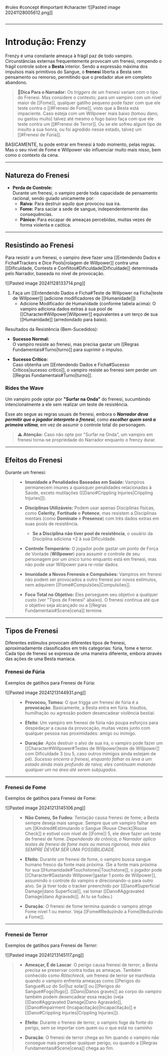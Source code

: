 #rules #concept #important #character
![[Pasted image 20241128005612.png]]

```table-of-contents
```

---
# Introdução: Frenzy

Frenzy é uma constante ameaça à frágil paz de todo vampiro. Circunstâncias externas frequentemente provocam um frenesi, rompendo o frágil controle sobre a **Besta** interior. Sendo a expressão máxima dos impulsos mais primitivos do Sangue, o **frenesi** liberta a Besta sem pensamento ou remorso, permitindo que o predador atue em completo abandono.

> 🧩**Dica Para o Narrador:** Os *triggers* de um frenesi variam com o tipo do Frenesi. Mas considere o contexto; para um vampiro com um nível maior de [[Fome]], qualquer gatilho pequeno pode fazer com que ele teste contra o [[#Frenesi de Fome]], visto que a Besta está impaciente.
> Caso esteja com um Willpower mais baixo (tomou dano, ou gastou muito) talvez até mesmo o fogo baixo faça com que ele teste contra um [[#Frenesi de Terror]]. 
> Ou se ele sofreu algum tipo de insulto a sua honra, ou foi agredido nesse estado, talvez um [[#Frenesi de Fúria]].
 

BASICAMENTE, tu pode entrar em frenesi à todo momento, pelas regras. Mas o seu nível de Fome e Willpower vão influenciar muito mais nisso, bem como o contexto da cena. 


---
## Natureza do Frenesi
- **Perda de Controle:**  
    Durante um frenesi, o vampiro perde toda capacidade de pensamento racional, sendo guiado unicamente por:
    - **Raiva:** Para destruir aquilo que provocou sua ira.
    - **Fome:** Para saciar a sede de sangue, independentemente das consequências.
    - **Pânico:** Para escapar de ameaças percebidas, muitas vezes de forma violenta e caótica.

---
## Resistindo ao Frenesi
Para resistir a um frenesi, o vampiro deve fazer uma [[Entendendo Dados e Ficha#Trackers e Dice Pools|rolagem de Willpower]] contra uma [[Dificuldade, Contests e Conflitos#Dificuldade|Dificuldade]] determinada pelo Narrador, baseada no nível de provocação.

![[Pasted image 20241128133714.png]]

1. Faça um [[Entendendo Dados e Ficha#Teste de Willpower na Ficha|teste de Willpower]] (adicione modificadores de [[Humanidade]])
	- Adicione Modificador de Humanidade (conforme tabela acima):
	    O vampiro adiciona dados extras à sua pool de [[Character#Willpower|Willpower]] equivalentes a um terço de sua [[Humanidade]] (arredondado para baixo).

Resultados da Resistência (Bem-Sucedidos):

- **Sucesso Normal:**  
    O vampiro resiste ao frenesi, mas precisa gastar um [[Regras Fundamentais#Turno|turno]] para suprimir o impulso.

- **Sucesso Crítico:**  
    Caso obtenha um [[Entendendo Dados e Ficha#Sucesso Críticos|sucesso crítico]], o vampiro resiste ao frenesi sem perder um [[Regras Fundamentais#Turno|turno]].


### Rides the Wave
Um vampiro pode optar por **"Surfar na Onda"** do frenesi, sucumbindo intencionalmente a ele sem realizar um teste de resistência. 

Esse ato segue as regras usuais de frenesi, embora o ***Narrador deva permitir que o jogador interprete o frenesi***, como ***escolher quem será a primeira vítima***, em vez de assumir o controle total do personagem.

>⚠️ **Atenção:** Caso não opte por "Surfar na Onda", um vampiro em frenesi torna-se propriedade do Narrador enquanto o frenzy durar.

---
## Efeitos do Frenesi

Durante um frenesi:

>- **Imunidade a Penalidades Baseadas em Saúde:** Vampiros permanecem imunes a quaisquer penalidades relacionadas à Saúde, exceto mutilações ([[Dano#Crippling Injuries|Crippling Injuries]]).
>
>- **Disciplinas Utilizáveis:** Podem usar apenas Disciplinas físicas, como **Celerity**, **Fortitude** e **Potence**, mas resistem a Disciplinas mentais (como **Dominate** e **Presence**) com três dados extras em suas pools de resistência.
> 	 - **Se a Disciplina não tiver pool de resistência**, o usuário da Disciplina adiciona +2 à sua Dificuldade.
>  
>- **Controle Temporário:** O jogador pode gastar um ponto de Força de Vontade (**Willpower**) para assumir o controle de seu personagem por um único turno enquanto está em frenesi, mas não pode usar Willpower para re-rolar dados.
>  
>- **Imunidade a Novos Frenesis e Compulsões:** Vampiros em frenesi não podem ser provocados a outro frenesi por novos estímulos, nem adquirem [[Fome#Compulsões|Compulsões]].
>  
>- **Foco Total no Objetivo:** Eles perseguem seu objetivo a qualquer custo (ver "Tipos de Frenesi" abaixo). O frenesi continua até que o objetivo seja alcançado ou a [[Regras Fundamentais#Scene|cena]] termine.

---
## Tipos de Frenesi

Diferentes estímulos provocam diferentes tipos de frenesi, aproximadamente classificados em três categorias: fúria, fome e terror. Cada tipo de frenesi se expressa de uma maneira diferente, embora através das ações de uma Besta maníaca.

### Frenesi de Fúria

Exemplos de gatilhos para Frenesi de Fúria:

![[Pasted image 20241213144931.png]]

>- **Provocou, Tomou**: 
>  O que trigga um frenesi de fúria é a **provocação**. Basicamente, a Besta entra em fúria. Insultos, humilhação ou agressão podem desencadear violência bestial. 
>  
>- **Efeito**: Um vampiro em frenesi de fúria não poupa esforços para despedaçar a causa da provocação, muitas vezes junto com qualquer pessoa nas proximidades: amigo ou inimigo. 
>  
>- **Duração**: 
>  Após destruir o alvo de sua ira, o vampiro pode fazer um [[Character#Willpower#Testes de Willpower|teste de Willpower]] com Dificuldade 3 (ou 5, caso outros inimigos ainda estejam de pé). 
> 	*Sucesso encerra o frenesi, enquanto falhar os leva a um estado ainda mais profundo de raiva; eles continuam matando qualquer um na área até serem subjugados.*

---
### Frenesi de Fome

Exemplos de gatilhos para Frenesi de Fome:

![[Pasted image 20241213145106.png]]

>- **Não Comeu, Se Fudeu**:
>Tentação causa frenesi de fome; a Besta sempre deseja mais sangue. Sempre que um vampiro falhar em um [[Kindred#Estimulando o Sangue (Rouse Check)|Rouse Check]] e estível com nível de [[Fome]] 5, ele deve fazer um teste de frenesi de fome.
>*Dependendo da crônica, o Narrador aplica testes de frenesi de fome mais ou menos rigorosa, mas eles SEMPRE DEVEM SER UMA POSSIBILIDADE.*
>
>- **Efeito**: Durante um frenesi de fome, o vampiro busca sangue humano fresco da fonte mais próxima. 
>  (Se a fonte mais próxima for sua [[Humanidade#Touchstones|Touchstone]], o jogador pode [[Character#Gastando Willpower|gastar 1 ponto de Willpower]], assumindo o controle do vampiro e direcionando-o para outro alvo. Se já tiver todo o tracker preenchido por [[Dano#Superficial Damage|dano Superficial]], vai tomar [[Dano#Aggravated Damage|dano Agravado]]. Aí tu se fudeu.)
>
>- **Duração**: O frenesi de fome termina quando o vampiro atinge Fome nível 1 ou menor. Veja [[Fome#Reduzindo a Fome|Reduzindo a Fome]]. 

---
### Frenesi de Terror

Exemplos de gatilhos para Frenesi de Terror:

![[Pasted image 20241213145117.png]]

>- **Ameaçar, É de Lascar**:
>  O perigo causa frenesi de terror; a Besta precisa se preservar contra todas as ameaças. Também conhecido como *Rötschreck*, um frenesi de terror se manifesta quando o vampiro enfrenta ameaças como [[Perigos do Sangue#Luz do Sol|luz solar]] ou [[Perigos do Sangue#Fogo|fogo]]. 
>  [[Dano|Danos graves]] ao corpo do vampiro também podem desencadear essa reação (veja [[Dano#Aggravated Damage|Dano Agravado]], [[Dano#Impairment (Incapacitação)|Incapacitação]] e [[Dano#Crippling Injuries|Crippling Injuries]]).
>  
>- **Efeito**:
>   Durante o frenesi de terror, o vampiro foge da fonte do perigo, sem se importar com quem ou o que está no caminho
>   
>- **Duração**:
>  O frenesi de terror chega ao fim quando o vampiro não consegue mais perceber qualquer perigo, ou quando a [[Regras Fundamentais#Scene|cena]] chega ao fim.
